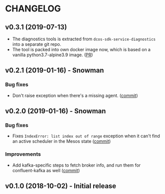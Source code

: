 # CHANGELOG

## v0.3.1 (2019-07-13)

   - The diagnostics tools is extracted from `dcos-sdk-service-diagnostics` into a separate git repo.
   - The tool is packed into own docker image now, which is based on a vanilla python3.7-alpine3.9 image. 
     ([PR](https://github.com/mesosphere/dcos-sdk-service-diagnostics/pull/3))

## v0.2.1 (2019-01-16) - Snowman

### Bug fixes
   - Don't raise exception when there's a missing agent.
     ([commit](https://github.com/mesosphere/dcos-sdk-service-diagnostics/commit/36df8317c0d462da0f006541ce256f064f717d96))

## v0.2.0 (2019-01-16) - Snowman

### Bug fixes
   - Fixes `IndexError: list index out of range` exception when it can't find an
     active scheduler in the Mesos state
     ([commit](https://github.com/mesosphere/dcos-sdk-service-diagnostics/commit/ddb343271ebdc910d14206bc017118a64e9840a1))

### Improvements
   - Add kafka-specific steps to fetch broker info, and run them for
     confluent-kafka as well
     ([commit](https://github.com/mesosphere/dcos-sdk-service-diagnostics/commit/5da14f92d3fb714c3ecc7fd237f098d1753758de))

## v0.1.0 (2018-10-02) - Initial release
